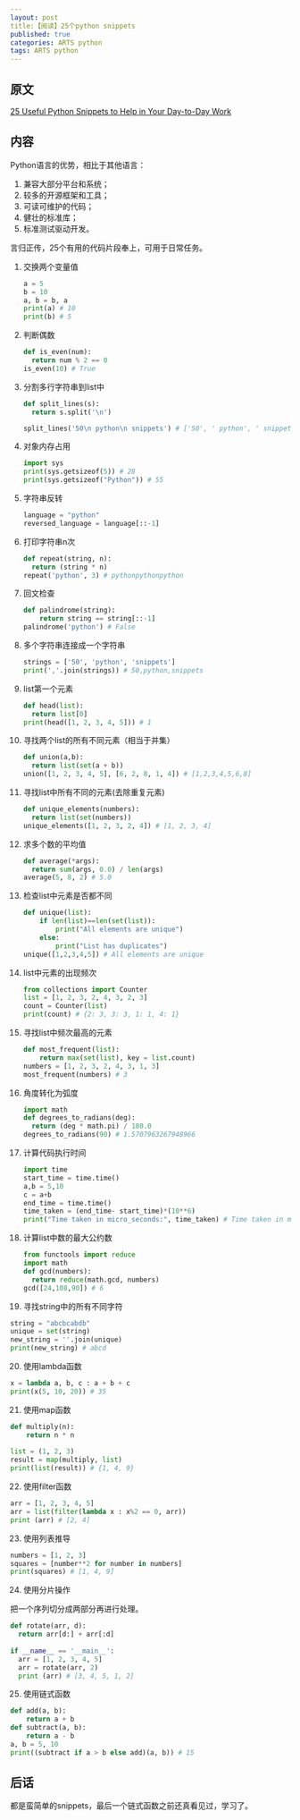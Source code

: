```yaml
---
layout: post
title:【阅读】25个python snippets
published: true
categories: ARTS python
tags: ARTS python
---
```


## 原文

[25 Useful Python Snippets to Help in Your Day-to-Day Work](https://medium.com/better-programming/25-useful-python-snippets-to-help-in-your-day-to-day-work-d59c636ec1b)

## 内容

Python语言的优势，相比于其他语言：

1. 兼容大部分平台和系统；
2. 较多的开源框架和工具；
3. 可读可维护的代码；
4. 健壮的标准库；
5. 标准测试驱动开发。

言归正传，25个有用的代码片段奉上，可用于日常任务。

1. 交换两个变量值

   ```python
   a = 5                               
   b = 10         
   a, b = b, a      
   print(a) # 10                               
   print(b) # 5
   ```

2. 判断偶数

   ```python
   def is_even(num):
     return num % 2 == 0
   is_even(10) # True
   ```

3. 分割多行字符串到list中

   ```python
   def split_lines(s):
     return s.split('\n')
   
   split_lines('50\n python\n snippets') # ['50', ' python', ' snippets']
   ```

4. 对象内存占用

   ```python
   import sys
   print(sys.getsizeof(5)) # 28
   print(sys.getsizeof("Python")) # 55
   ```

5. 字符串反转

   ```python
   language = "python"                                
   reversed_language = language[::-1]                                                                 print(reversed_language) # nohtyp
   ```

6. 打印字符串n次

   ```python
   def repeat(string, n):
     return (string * n)
   repeat('python', 3) # pythonpythonpython
   ```

7. 回文检查

   ```python
   def palindrome(string):
       return string == string[::-1]
   palindrome('python') # False
   ```

8. 多个字符串连接成一个字符串

   ```python
   strings = ['50', 'python', 'snippets']
   print(','.join(strings)) # 50,python,snippets
   ```

9. list第一个元素

   ```python
   def head(list):
     return list[0]
   print(head([1, 2, 3, 4, 5])) # 1
   ```

10. 寻找两个list的所有不同元素（相当于并集）

    ```python
    def union(a,b):
      return list(set(a + b))
    union([1, 2, 3, 4, 5], [6, 2, 8, 1, 4]) # [1,2,3,4,5,6,8]
    ```

11. 寻找list中所有不同的元素(去除重复元素)

    ```python
    def unique_elements(numbers):
      return list(set(numbers))
    unique_elements([1, 2, 3, 2, 4]) # [1, 2, 3, 4]
    ```

12. 求多个数的平均值

    ```python
    def average(*args):
      return sum(args, 0.0) / len(args)
    average(5, 8, 2) # 5.0
    ```

13. 检查list中元素是否都不同

    ```python
    def unique(list):
        if len(list)==len(set(list)):
            print("All elements are unique")
        else:
            print("List has duplicates")
    unique([1,2,3,4,5]) # All elements are unique
    ```

14. list中元素的出现频次

    ```python
    from collections import Counter
    list = [1, 2, 3, 2, 4, 3, 2, 3]
    count = Counter(list)
    print(count) # {2: 3, 3: 3, 1: 1, 4: 1}
    ```

15. 寻找list中频次最高的元素

    ```python
    def most_frequent(list):
        return max(set(list), key = list.count)
    numbers = [1, 2, 3, 2, 4, 3, 1, 3]
    most_frequent(numbers) # 3
    ```

16. 角度转化为弧度

    ```python
    import math
    def degrees_to_radians(deg):
      return (deg * math.pi) / 180.0
    degrees_to_radians(90) # 1.5707963267948966
    ```

17. 计算代码执行时间

    ```python
    import time
    start_time = time.time()
    a,b = 5,10
    c = a+b
    end_time = time.time()
    time_taken = (end_time- start_time)*(10**6)
    print("Time taken in micro_seconds:", time_taken) # Time taken in micro_seconds: 39.577484130859375
    ```

18. 计算list中数的最大公约数

    ```python
    from functools import reduce
    import math
    def gcd(numbers):
      return reduce(math.gcd, numbers)
    gcd([24,108,90]) # 6
    ```

19. 寻找string中的所有不同字符

   ```python
   string = "abcbcabdb"   
   unique = set(string)
   new_string = ''.join(unique)
   print(new_string) # abcd
   ```

20. 使用lambda函数

   ```python
   x = lambda a, b, c : a + b + c
   print(x(5, 10, 20)) # 35
   ```

21. 使用map函数

   ```python
   def multiply(n): 
       return n * n 
     
   list = (1, 2, 3) 
   result = map(multiply, list) 
   print(list(result)) # {1, 4, 9}
   ```

22. 使用filter函数

   ```python
   arr = [1, 2, 3, 4, 5]
   arr = list(filter(lambda x : x%2 == 0, arr))
   print (arr) # [2, 4]
   ```

23. 使用列表推导

   ```python
   numbers = [1, 2, 3]
   squares = [number**2 for number in numbers]
   print(squares) # [1, 4, 9]
   ```

24. 使用分片操作

   把一个序列切分成两部分再进行处理。

   ```python
   def rotate(arr, d):
     return arr[d:] + arr[:d]
     
   if __name__ == '__main__':
     arr = [1, 2, 3, 4, 5]
     arr = rotate(arr, 2)
     print (arr) # [3, 4, 5, 1, 2]
   ```

25. 使用链式函数

   ```python
   def add(a, b):
       return a + b
   def subtract(a, b):   
       return a - b
   a, b = 5, 10
   print((subtract if a > b else add)(a, b)) # 15
   ```

## 后话

都是蛮简单的snippets，最后一个链式函数之前还真看见过，学习了。